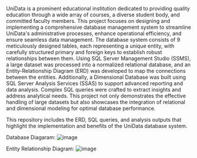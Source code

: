 UniData is a prominent educational institution dedicated to providing quality education through a wide array of courses, a diverse student body, and committed faculty members. This project focuses on designing and implementing a comprehensive database management system to streamline UniData's administrative processes, enhance operational efficiency, and ensure seamless data management.
The database system consists of 9 meticulously designed tables, each representing a unique entity, with carefully structured primary and foreign keys to establish robust relationships between them. Using SQL Server Management Studio (SSMS), a large dataset was processed into a normalized relational database, and an Entity-Relationship Diagram (ERD) was developed to map the connections between the entities.
Additionally, a Dimensional Database was built using SQL Server Analysis Services (SSAS) to support advanced reporting and data analysis. Complex SQL queries were crafted to extract insights and address analytical needs. This project not only demonstrates the effective handling of large datasets but also showcases the integration of relational and dimensional modeling for optimal database performance.

This repository includes the ERD, SQL queries, and analysis outputs that highlight the implementation and benefits of the UniData database system.

Database Diagaram:
![image](https://github.com/user-attachments/assets/b87d0496-8af6-4cf1-a991-bf79ff9c3b0e)

Entity Relationship Diagram:
![image](https://github.com/user-attachments/assets/64882666-6418-4c0f-b5a9-a06adc043527)
